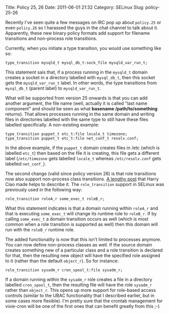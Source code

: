Title: Policy 25, 26
Date: 2011-06-01 21:32
Category: SELinux
Slug: policy-25-26

Recently I've seen quite a few messages on IRC pop up about `policy.25`
or even `policy.26` so I harassed the guys in the chat channel to talk
about it. Apparently, these new binary policy formats add support for
filename transitions and non-process role transitions.

Currently, when you initiate a type transition, you would use something
like so:

    type_transition mysqld_t mysql_db_t:sock_file mysqld_var_run_t;

This statement sais that, if a process running in the `mysqld_t` domain
creates a socket in a directory labelled with `mysql_db_t`, then this
socket gets the `mysqld_var_run_t` label. In other words, the type
transitions from `mysql_db_t` (parent label) to `mysqld_var_run_t`.

What will be supported from version 25 onwards is that you can add
another argument, the file name (well, actually it is called "last name
component" and should be seen as what **basename /path/to/something**
returns). That allows processes running in the same domain and writing
files in directories labelled with the same type to still have these
files labelled specifically. A non-existing example:

    type_transition puppet_t etc_t:file locale_t timezone;
    type_transition puppet_t etc_t:file net_conf_t resolv.conf;

In the above example, if the `puppet_t` domain creates files in
<path>/etc</path> (which is labelled `etc_t`) then based on the file it
is creating, this file gets a different label (`/etc/timezone` gets
labelled `locale_t` whereas `/etc/resolv.conf` gets labelled
`net_conf_`).

The second change (valid since policy version 26) is that role
transitions now also support non-process class transitions. [A lengthy
post](http://permalink.gmane.org/gmane.comp.security.selinux/15079) that
Harry Ciao made helps to describe it. The `role_transition` support in
SELinux was previously used in the following way:

    role_transition roleA_r some_exec_t roleB_r;

What this statement indicates is that a domain running within `roleA_r`
and that is executing `some_exec_t` will change its runtime role to
`roleB_r`. If by calling `some_exec_t` a domain transition occurs as
well (which is most common when a role transition is supported as well)
then this domain will run with the `roleB_r` runtime role.

The added functionality is now that this isn't limited to processes
anymore. You can now define non-process classes as well. If the source
domain creates something new of a particular class and a role transition
is declared for that, then the resulting new object will have the
specified role assigned to it (rather than the default `object_r`). So
for instance:

    role_transition sysadm_r cron_spool_t:file sysadm_r;

If a domain running within the `sysadm_r` role creates a file in a
directory labelled `cron_spool_t`, then the resulting file will have the
role `sysadm_r` rather than `object_r`. This opens up more support for
role-based access controls (similar to the UBAC functionality that I
described earlier, but in some cases more flexible). I'm pretty sure
that the crontab management for vixie-cron will be one of the first ones
that can benefit greatly from this ;-)
